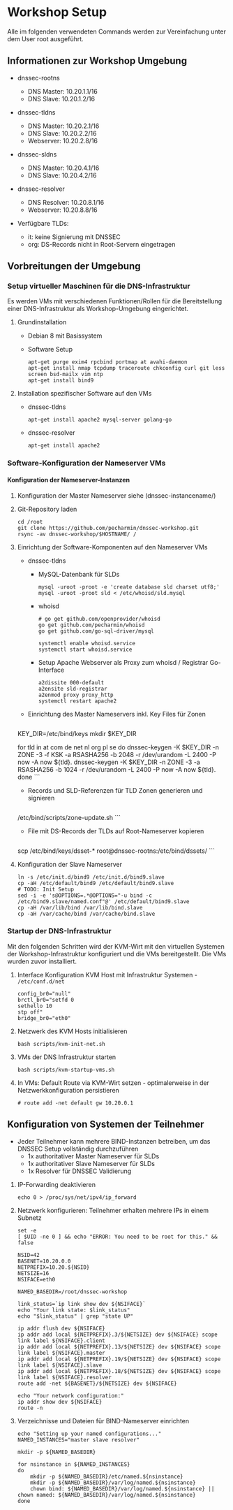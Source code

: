 # Workshop Setup

Alle im folgenden verwendeten Commands werden zur Vereinfachung unter dem User root ausgeführt.

## Informationen zur Workshop Umgebung
* dnssec-rootns
  * DNS Master:   10.20.1.1/16
  * DNS Slave:    10.20.1.2/16
* dnssec-tldns
  * DNS Master:   10.20.2.1/16
  * DNS Slave:    10.20.2.2/16
  * Webserver:    10.20.2.8/16
* dnssec-sldns
  * DNS Master:   10.20.4.1/16
  * DNS Slave:    10.20.4.2/16
* dnssec-resolver
  * DNS Resolver: 10.20.8.1/16
  * Webserver:    10.20.8.8/16

* Verfügbare TLDs:
  * it: keine Signierung mit DNSSEC
  * org: DS-Records nicht in Root-Servern eingetragen

## Vorbreitungen der Umgebung

### Setup virtueller Maschinen für die DNS-Infrastruktur

Es werden VMs mit verschiedenen Funktionen/Rollen für die Bereitstellung einer DNS-Infrastruktur als Workshop-Umgebung eingerichtet.

1. Grundinstallation
   * Debian 8 mit Basissystem

   * Software Setup
        ```
        apt-get purge exim4 rpcbind portmap at avahi-daemon
        apt-get install nmap tcpdump traceroute chkconfig curl git less screen bsd-mailx vim ntp
        apt-get install bind9
        ```

2. Installation spezifischer Software auf den VMs
   * dnssec-tldns
        ```
        apt-get install apache2 mysql-server golang-go
        ```

   * dnssec-resolver
        ```
        apt-get install apache2
        ```


### Software-Konfiguration der Nameserver VMs

#### Konfiguration der Nameserver-Instanzen
1. Konfiguration der Master Nameserver
   siehe (dnssec-instancename/)

1. Git-Repository laden
     ```
     cd /root
     git clone https://github.com/pecharmin/dnssec-workshop.git
     rsync -av dnssec-workshop/$HOSTNAME/ /
     ```

1. Einrichtung der Software-Komponenten auf den Nameserver VMs
   * dnssec-tldns
     * MySQL-Datenbank für SLDs
         ```
         mysql -uroot -proot -e 'create database sld charset utf8;'
         mysql -uroot -proot sld < /etc/whoisd/sld.mysql
         ```

     * whoisd
         ```
         # go get github.com/openprovider/whoisd
         go get github.com/pecharmin/whoisd
         go get github.com/go-sql-driver/mysql

         systemctl enable whoisd.service
         systemctl start whoisd.service
         ```

     * Setup Apache Webserver als Proxy zum whoisd / Registrar Go-Interface
         ```
         a2dissite 000-default
         a2ensite sld-registrar
         a2enmod proxy proxy_http
         systemctl restart apache2
         ```

    * Einrichtung des Master Nameservers inkl. Key Files für Zonen
         ```
	 KEY_DIR=/etc/bind/keys
	 mkdir $KEY_DIR

	 for tld in at com de net nl org pl se
	 do
	     dnssec-keygen -K $KEY_DIR -n ZONE -3 -f KSK -a RSASHA256 -b 2048 -r /dev/urandom -L 2400 -P now -A now ${tld}.
	     dnssec-keygen -K $KEY_DIR -n ZONE -3 -a RSASHA256 -b 1024 -r /dev/urandom -L 2400 -P now -A now ${tld}.
	 done
         ```

     * Records und SLD-Referenzen für TLD Zonen generieren und signieren
         ```
	/etc/bind/scripts/zone-update.sh
         ```

     * File mit DS-Records der TLDs auf Root-Nameserver kopieren
         ```
	 scp /etc/bind/keys/dsset-* root@dnssec-rootns:/etc/bind/dssets/
         ```

2. Konfiguration der Slave Nameserver
	```
	ln -s /etc/init.d/bind9 /etc/init.d/bind9.slave
	cp -aH /etc/default/bind9 /etc/default/bind9.slave
	# TODO: Init Setup
	sed -i -e 's@OPTIONS=.*@OPTIONS="-u bind -c /etc/bind9.slave/named.conf"@' /etc/default/bind9.slave
	cp -aH /var/lib/bind /var/lib/bind.slave
	cp -aH /var/cache/bind /var/cache/bind.slave
	```


### Startup der DNS-Infrastruktur

Mit den folgenden Schritten wird der KVM-Wirt mit den virtuellen Systemen der Workshop-Infrastruktur konfiguriert und die VMs bereitgestellt. Die VMs wurden zuvor installiert.

1. Interface Konfiguration KVM Host mit Infrastruktur Systemen - `/etc/conf.d/net`
	```
	config_br0="null"
	brctl_br0="setfd 0
	sethello 10
	stp off"
	bridge_br0="eth0"
	```

2. Netzwerk des KVM Hosts initialisieren
	```
	bash scripts/kvm-init-net.sh
	```

3. VMs der DNS Infrastruktur starten
	```
	bash scripts/kvm-startup-vms.sh
	```

4. In VMs: Default Route via KVM-Wirt setzen - optimalerweise in der Netzwerkkonfiguration persistieren
	```
	# route add -net default gw 10.20.0.1
	```


## Konfiguration von Systemen der Teilnehmer

* Jeder Teilnehmer kann mehrere BIND-Instanzen betreiben, um das DNSSEC Setup vollständig durchzuführen
  * 1x authoritativer Master Nameserver für SLDs
  * 1x authoritativer Slave Nameserver für SLDs
  * 1x Resolver für DNSSEC Validierung

1. IP-Forwarding deaktivieren
	```
	echo 0 > /proc/sys/net/ipv4/ip_forward
	```

2. Netzwerk konfigurieren: Teilnehmer erhalten mehrere IPs in einem Subnetz
	```
	set -e
	[ $UID -ne 0 ] && echo "ERROR: You need to be root for this." && false

	NSID=42
	BASENET=10.20.0.0
	NETPREFIX=10.20.${NSID}
	NETSIZE=16
	NSIFACE=eth0
	
	NAMED_BASEDIR=/root/dnssec-workshop
	
	link_status=`ip link show dev ${NSIFACE}`
	echo "Your link state: $link_status"
	echo "$link_status" | grep "state UP"
	
	ip addr flush dev ${NSIFACE}
	ip addr add local ${NETPREFIX}.3/${NETSIZE} dev ${NSIFACE} scope link label ${NSIFACE}.client
	ip addr add local ${NETPREFIX}.13/${NETSIZE} dev ${NSIFACE} scope link label ${NSIFACE}.master
	ip addr add local ${NETPREFIX}.19/${NETSIZE} dev ${NSIFACE} scope link label ${NSIFACE}.slave
	ip addr add local ${NETPREFIX}.18/${NETSIZE} dev ${NSIFACE} scope link label ${NSIFACE}.resolver
	route add -net ${BASENET}/${NETSIZE} dev ${NSIFACE}
	
	echo "Your network configuration:"
	ip addr show dev ${NSIFACE}
	route -n
	```
	
3. Verzeichnisse und Dateien für BIND-Nameserver einrichten
	```
	echo "Setting up your named configurations..."
	NAMED_INSTANCES="master slave resolver"
	
	mkdir -p ${NAMED_BASEDIR}
	
	for nsinstance in ${NAMED_INSTANCES}
	do
		mkdir -p ${NAMED_BASEDIR}/etc/named.${nsinstance}
		mkdir -p ${NAMED_BASEDIR}/var/log/named.${nsinstance}
		chown bind: ${NAMED_BASEDIR}/var/log/named.${nsinstance} || chown named: ${NAMED_BASEDIR}/var/log/named.${nsinstance}
	done
	```
